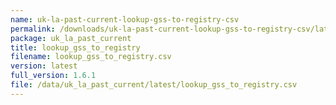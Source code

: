 ```yaml
---
name: uk-la-past-current-lookup-gss-to-registry-csv
permalink: /downloads/uk-la-past-current-lookup-gss-to-registry-csv/latest
package: uk_la_past_current
title: lookup_gss_to_registry
filename: lookup_gss_to_registry.csv
version: latest
full_version: 1.6.1
file: /data/uk_la_past_current/latest/lookup_gss_to_registry.csv
---
```


